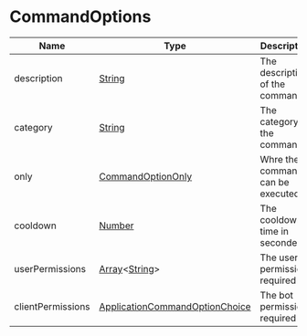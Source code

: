 # CommandOptions

| Name              | Type                                                                                                                                                                                               | Description                      | Default | Optional |
| ----------------- | -------------------------------------------------------------------------------------------------------------------------------------------------------------------------------------------------- | -------------------------------- | ------- | -------- |
| description       | [String](https://developer.mozilla.org/en-US/docs/Web/JavaScript/Reference/Global_Objects/String)                                                                                                  | The description of the command         | None    | ✓        |
| category          | [String](https://developer.mozilla.org/en-US/docs/Web/JavaScript/Reference/Global_Objects/String)                                                                                                  | The category of the command         | None    |          |
| only              | [CommandOptionOnly](./CommandOptionOnly.md)                                                                                                                                                        | Whre the command can be executed | None    | ✓        |
| cooldown          | [Number](https://developer.mozilla.org/en-US/docs/Web/JavaScript/Reference/Global_Objects/Number)                                                                                                  | The cooldown time in seconde     | 0       | ✓        |
| userPermissions   | [Array](https://developer.mozilla.org/en-US/docs/Web/JavaScript/Reference/Global_Objects/Array)<[String](https://developer.mozilla.org/en-US/docs/Web/JavaScript/Reference/Global_Objects/String)> | The user permissions required    | []      | ✓        |
| clientPermissions | [ApplicationCommandOptionChoice](https://discord.js.org/#/docs/main/stable/typedef/ApplicationCommandOptionChoice)                                                                                 | The bot permissions required     | []      | ✓        |
